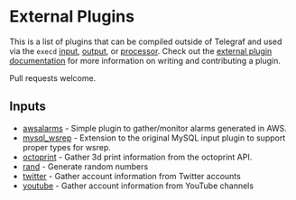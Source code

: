 # External Plugins

This is a list of plugins that can be compiled outside of Telegraf and used via the `execd` [input](plugins/inputs/execd), [output](plugins/outputs/execd), or [processor](plugins/processors/execd). 
Check out the [external plugin documentation](/docs/EXTERNAL_PLUGINS.md) for more information on writing and contributing a plugin. 

Pull requests welcome.


## Inputs
- [awsalarms](https://github.com/vipinvkmenon/awsalarms) - Simple plugin to gather/monitor alarms generated  in AWS.
- [mysql_wsrep](https://github.com/go-extras/telegraf-mysql-wsrep) - Extension to the original MySQL input plugin to support proper types for wsrep. 
- [octoprint](https://github.com/BattleBas/octoprint-telegraf-plugin) - Gather 3d print information from the octoprint API.
- [rand](https://github.com/ssoroka/rand) - Generate random numbers
- [twitter](https://github.com/inabagumi/twitter-telegraf-plugin) - Gather account information from Twitter accounts
- [youtube](https://github.com/inabagumi/youtube-telegraf-plugin) - Gather account information from YouTube channels
